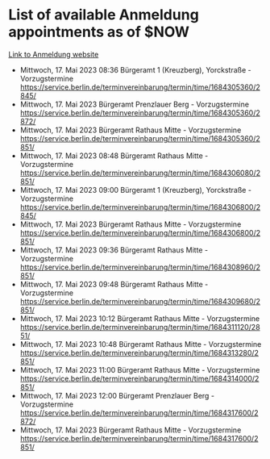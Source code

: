 # List of available Anmeldung appointments as of $NOW
[Link to Anmeldung website](https://service.berlin.de/terminvereinbarung/termin/tag.php?termin=1&anliegen[]=120686&dienstleisterlist=122210,122217,327316,122219,327312,122227,327314,122231,327346,122243,327348,122254,122252,329742,122260,329745,122262,329748,122271,327278,122273,327274,122277,327276,330436,122280,327294,122282,327290,122284,327292,122291,327270,122285,327266,122286,327264,122296,327268,150230,329760,122297,327286,122294,327284,122312,329763,122314,329775,122304,327330,122311,327334,122309,327332,317869,122281,327352,122279,329772,122283,122276,327324,122274,327326,122267,329766,122246,327318,122251,327320,122257,327322,122208,327298,122226,327300&herkunft=http%3A%2F%2Fservice.berlin.de%2Fdienstleistung%2F120686%2F)
- Mittwoch, 17. Mai 2023 08:36 Bürgeramt 1 (Kreuzberg), Yorckstraße - Vorzugstermine https://service.berlin.de/terminvereinbarung/termin/time/1684305360/2845/
- Mittwoch, 17. Mai 2023  Bürgeramt Prenzlauer Berg - Vorzugstermine https://service.berlin.de/terminvereinbarung/termin/time/1684305360/2872/
- Mittwoch, 17. Mai 2023  Bürgeramt Rathaus Mitte - Vorzugstermine https://service.berlin.de/terminvereinbarung/termin/time/1684305360/2851/
- Mittwoch, 17. Mai 2023 08:48 Bürgeramt Rathaus Mitte - Vorzugstermine https://service.berlin.de/terminvereinbarung/termin/time/1684306080/2851/
- Mittwoch, 17. Mai 2023 09:00 Bürgeramt 1 (Kreuzberg), Yorckstraße - Vorzugstermine https://service.berlin.de/terminvereinbarung/termin/time/1684306800/2845/
- Mittwoch, 17. Mai 2023  Bürgeramt Rathaus Mitte - Vorzugstermine https://service.berlin.de/terminvereinbarung/termin/time/1684306800/2851/
- Mittwoch, 17. Mai 2023 09:36 Bürgeramt Rathaus Mitte - Vorzugstermine https://service.berlin.de/terminvereinbarung/termin/time/1684308960/2851/
- Mittwoch, 17. Mai 2023 09:48 Bürgeramt Rathaus Mitte - Vorzugstermine https://service.berlin.de/terminvereinbarung/termin/time/1684309680/2851/
- Mittwoch, 17. Mai 2023 10:12 Bürgeramt Rathaus Mitte - Vorzugstermine https://service.berlin.de/terminvereinbarung/termin/time/1684311120/2851/
- Mittwoch, 17. Mai 2023 10:48 Bürgeramt Rathaus Mitte - Vorzugstermine https://service.berlin.de/terminvereinbarung/termin/time/1684313280/2851/
- Mittwoch, 17. Mai 2023 11:00 Bürgeramt Rathaus Mitte - Vorzugstermine https://service.berlin.de/terminvereinbarung/termin/time/1684314000/2851/
- Mittwoch, 17. Mai 2023 12:00 Bürgeramt Prenzlauer Berg - Vorzugstermine https://service.berlin.de/terminvereinbarung/termin/time/1684317600/2872/
- Mittwoch, 17. Mai 2023  Bürgeramt Rathaus Mitte - Vorzugstermine https://service.berlin.de/terminvereinbarung/termin/time/1684317600/2851/
